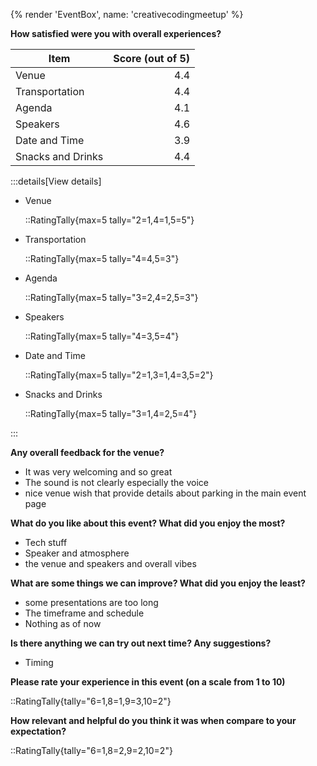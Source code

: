 {% render 'EventBox', name: 'creativecodingmeetup' %}

**How satisfied were you with overall experiences?**

| Item | Score (out of 5) |
| --- | ---:|
| Venue | 4.4 |
| Transportation | 4.4 |
| Agenda | 4.1 |
| Speakers | 4.6 |
| Date and Time | 3.9 |
| Snacks and Drinks | 4.4 |

:::details[View details]
<div style="max-width: 400px">

- Venue

  ::RatingTally{max=5 tally="2=1,4=1,5=5"}

- Transportation

  ::RatingTally{max=5 tally="4=4,5=3"}

- Agenda

  ::RatingTally{max=5 tally="3=2,4=2,5=3"}

- Speakers

  ::RatingTally{max=5 tally="4=3,5=4"}

- Date and Time

  ::RatingTally{max=5 tally="2=1,3=1,4=3,5=2"}

- Snacks and Drinks

  ::RatingTally{max=5 tally="3=1,4=2,5=4"}

</div>
:::

**Any overall feedback for the venue?**

- It was very welcoming and so great
- The sound is not clearly especially the voice
- nice venue wish that provide details about parking in the main event page

**What do you like about this event? What did you enjoy the most?**

- Tech stuff
- Speaker and atmosphere
- the venue and speakers and overall vibes

**What are some things we can improve? What did you enjoy the least?**

- some presentations are too long
- The timeframe and schedule
- Nothing as of now

**Is there anything we can try out next time? Any suggestions?**

- Timing

**Please rate your experience in this event (on a scale from 1 to 10)**

::RatingTally{tally="6=1,8=1,9=3,10=2"}

**How relevant and helpful do you think it was when compare to your expectation?**

::RatingTally{tally="6=1,8=2,9=2,10=2"}
